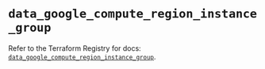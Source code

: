 # `data_google_compute_region_instance_group`

Refer to the Terraform Registry for docs: [`data_google_compute_region_instance_group`](https://registry.terraform.io/providers/drfaust92/google/4.16.4/docs/data-sources/compute_region_instance_group).
